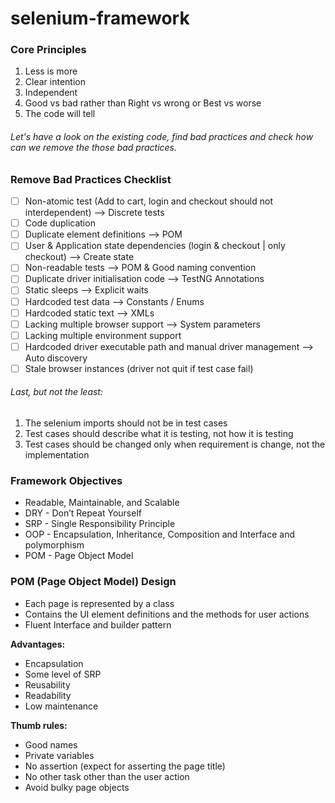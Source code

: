 # selenium-framework

### Core Principles
1. Less is more
2. Clear intention
3. Independent
4. Good vs bad rather than Right vs wrong or Best vs worse
5. The code will tell


###### Let's have a look on the existing code, find bad practices and check how can we remove the those bad practices. 

### Remove Bad Practices Checklist
- [ ] Non-atomic test (Add to cart, login and checkout should not interdependent) —> Discrete tests
- [ ] Code duplication
- [ ] Duplicate element definitions —> POM
- [ ] User & Application state dependencies (login & checkout | only checkout) —> Create state
- [ ] Non-readable tests —> POM & Good naming convention
- [ ] Duplicate driver initialisation code —> TestNG Annotations
- [ ] Static sleeps —> Explicit waits
- [ ] Hardcoded test data —> Constants / Enums
- [ ] Hardcoded static text —> XMLs
- [ ] Lacking multiple browser support —> System parameters
- [ ] Lacking multiple environment support
- [ ] Hardcoded driver executable path and manual driver management —> Auto discovery
- [ ] Stale browser instances (driver not quit if test case fail)

###### Last, but not the least:

1. The selenium imports should not be in test cases
2. Test cases should describe what it is testing, not how it is testing
3. Test cases should be changed only when requirement is change, not the implementation

### Framework Objectives
- Readable, Maintainable, and Scalable
- DRY - Don’t Repeat Yourself
- SRP - Single Responsibility Principle
- OOP - Encapsulation, Inheritance, Composition and Interface and polymorphism
- POM - Page Object Model

### POM (Page Object Model) Design
- Each page is represented by a class
- Contains the UI element definitions and the methods for user actions
- Fluent Interface and builder pattern

**Advantages:**
- Encapsulation
- Some level of SRP
- Reusability
- Readability
- Low maintenance

**Thumb rules:**
- Good names
- Private variables
- No assertion (expect for asserting the page title)
- No other task other than the user action
- Avoid bulky page objects
